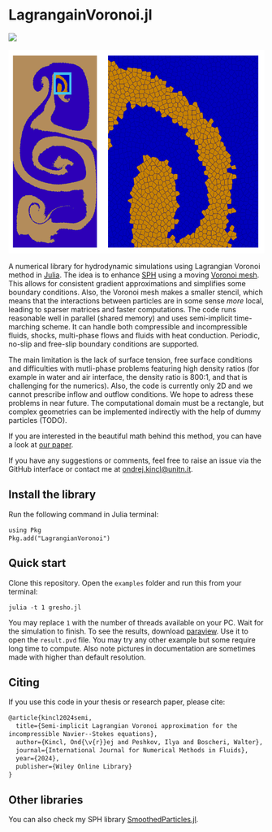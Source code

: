 LagrangainVoronoi.jl
====================

[![](https://img.shields.io/badge/docs-dev-blue.svg)](https://OndrejKincl.github.io/LagrangianVoronoi.jl/dev)

<img src="docs/src/assets/voronoimesh.png" alt="" style="height: 400px"/>

A numerical library for hydrodynamic simulations using Lagrangian Voronoi method in [Julia](https://julialang.org/). The idea is to enhance [SPH](https://en.wikipedia.org/wiki/Smoothed-particle_hydrodynamics) using a moving [Voronoi mesh](https://en.wikipedia.org/wiki/Voronoi_diagram). This allows for consistent gradient approximations and simplifies some boundary conditions. Also, the Voronoi mesh makes a smaller stencil, which means that the interactions between particles are in some sense *more* local, leading to sparser matrices and faster computations. The code runs reasonable well in parallel (shared memory) and uses semi-implicit time-marching scheme. It can handle both compressible and incompressible fluids, shocks, multi-phase flows and fluids with heat conduction. Periodic, no-slip and free-slip boundary conditions are supported.

The main limitation is the lack of surface tension, free surface conditions and difficulties with mutli-phase problems featuring high density ratios (for example in water and air interface, the density ratio is 800:1, and that is challenging for the numerics). Also, the code is currently only 2D and we cannot prescribe inflow and outflow conditions. We hope to adress these problems in near future. The computational domain must be a rectangle, but complex geometries can be implemented indirectly with the help of dummy particles (TODO).

If you are interested in the beautiful math behind this method, you can have a look at [our paper](https://onlinelibrary.wiley.com/doi/full/10.1002/fld.5339).

If you have any suggestions or comments, feel free to raise an issue via the GitHub interface or contact me at ondrej.kincl@unitn.it. 


## Install the library
Run the following command in Julia terminal:
```
using Pkg
Pkg.add("LagrangianVoronoi")
```
## Quick start
Clone this repository. Open the `examples` folder and run this from your terminal:
```
julia -t 1 gresho.jl
```
You may replace `1` with the number of threads available on your PC. Wait for the simulation to finish. To see the results, download [paraview](https://www.paraview.org/download/). Use it to open the `result.pvd` file. You may try any other example but some require long time to compute. Also note pictures in documentation are sometimes made with higher than default resolution.

## Citing
If you use this code in your thesis or research paper, please cite: 
```
@article{kincl2024semi,
  title={Semi-implicit Lagrangian Voronoi approximation for the incompressible Navier--Stokes equations},
  author={Kincl, Ond{\v{r}}ej and Peshkov, Ilya and Boscheri, Walter},
  journal={International Journal for Numerical Methods in Fluids},
  year={2024},
  publisher={Wiley Online Library}
}
```
## Other libraries
You can also check my SPH library [SmoothedParticles.jl](https://github.com/OndrejKincl/SmoothedParticles.jl).
